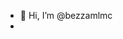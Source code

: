 - 👋 Hi, I’m @bezzamlmc
-

<!---
bezzamlmc/bezzamlmc is a ✨ special ✨ repository 
You can click the Preview link to take a look at your changes.
--->
